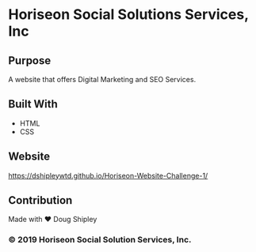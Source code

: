 # Horiseon Social Solutions Services, Inc

## Purpose
A website that offers Digital Marketing and SEO Services. 

## Built With
* HTML
* CSS

## Website
https://dshipleywtd.github.io/Horiseon-Website-Challenge-1/

## Contribution
Made with ❤️ Doug Shipley

### © 2019 Horiseon Social Solution Services, Inc.

